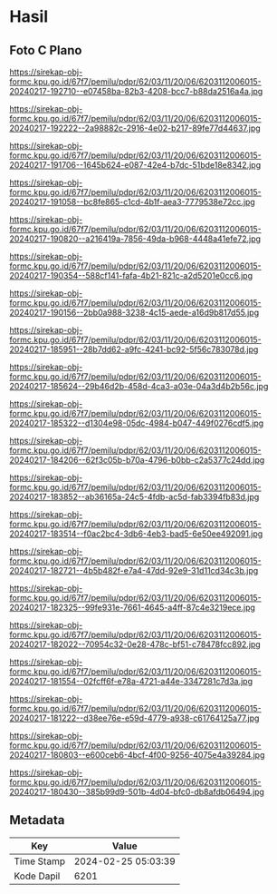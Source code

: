 # Hasil

## Foto C Plano

https://sirekap-obj-formc.kpu.go.id/67f7/pemilu/pdpr/62/03/11/20/06/6203112006015-20240217-192710--e07458ba-82b3-4208-bcc7-b88da2516a4a.jpg

https://sirekap-obj-formc.kpu.go.id/67f7/pemilu/pdpr/62/03/11/20/06/6203112006015-20240217-192222--2a98882c-2916-4e02-b217-89fe77d44637.jpg

https://sirekap-obj-formc.kpu.go.id/67f7/pemilu/pdpr/62/03/11/20/06/6203112006015-20240217-191706--1645b624-e087-42e4-b7dc-51bde18e8342.jpg

https://sirekap-obj-formc.kpu.go.id/67f7/pemilu/pdpr/62/03/11/20/06/6203112006015-20240217-191058--bc8fe865-c1cd-4b1f-aea3-7779538e72cc.jpg

https://sirekap-obj-formc.kpu.go.id/67f7/pemilu/pdpr/62/03/11/20/06/6203112006015-20240217-190820--a216419a-7856-49da-b968-4448a41efe72.jpg

https://sirekap-obj-formc.kpu.go.id/67f7/pemilu/pdpr/62/03/11/20/06/6203112006015-20240217-190354--588cf141-fafa-4b21-821c-a2d5201e0cc6.jpg

https://sirekap-obj-formc.kpu.go.id/67f7/pemilu/pdpr/62/03/11/20/06/6203112006015-20240217-190156--2bb0a988-3238-4c15-aede-a16d9b817d55.jpg

https://sirekap-obj-formc.kpu.go.id/67f7/pemilu/pdpr/62/03/11/20/06/6203112006015-20240217-185951--28b7dd62-a9fc-4241-bc92-5f56c783078d.jpg

https://sirekap-obj-formc.kpu.go.id/67f7/pemilu/pdpr/62/03/11/20/06/6203112006015-20240217-185624--29b46d2b-458d-4ca3-a03e-04a3d4b2b56c.jpg

https://sirekap-obj-formc.kpu.go.id/67f7/pemilu/pdpr/62/03/11/20/06/6203112006015-20240217-185322--d1304e98-05dc-4984-b047-449f0276cdf5.jpg

https://sirekap-obj-formc.kpu.go.id/67f7/pemilu/pdpr/62/03/11/20/06/6203112006015-20240217-184206--62f3c05b-b70a-4796-b0bb-c2a5377c24dd.jpg

https://sirekap-obj-formc.kpu.go.id/67f7/pemilu/pdpr/62/03/11/20/06/6203112006015-20240217-183852--ab36165a-24c5-4fdb-ac5d-fab3394fb83d.jpg

https://sirekap-obj-formc.kpu.go.id/67f7/pemilu/pdpr/62/03/11/20/06/6203112006015-20240217-183514--f0ac2bc4-3db6-4eb3-bad5-6e50ee492091.jpg

https://sirekap-obj-formc.kpu.go.id/67f7/pemilu/pdpr/62/03/11/20/06/6203112006015-20240217-182721--4b5b482f-e7a4-47dd-92e9-31d11cd34c3b.jpg

https://sirekap-obj-formc.kpu.go.id/67f7/pemilu/pdpr/62/03/11/20/06/6203112006015-20240217-182325--99fe931e-7661-4645-a4ff-87c4e3219ece.jpg

https://sirekap-obj-formc.kpu.go.id/67f7/pemilu/pdpr/62/03/11/20/06/6203112006015-20240217-182022--70954c32-0e28-478c-bf51-c78478fcc892.jpg

https://sirekap-obj-formc.kpu.go.id/67f7/pemilu/pdpr/62/03/11/20/06/6203112006015-20240217-181554--02fcff6f-e78a-4721-a44e-3347281c7d3a.jpg

https://sirekap-obj-formc.kpu.go.id/67f7/pemilu/pdpr/62/03/11/20/06/6203112006015-20240217-181222--d38ee76e-e59d-4779-a938-c61764125a77.jpg

https://sirekap-obj-formc.kpu.go.id/67f7/pemilu/pdpr/62/03/11/20/06/6203112006015-20240217-180803--e600ceb6-4bcf-4f00-9256-4075e4a39284.jpg

https://sirekap-obj-formc.kpu.go.id/67f7/pemilu/pdpr/62/03/11/20/06/6203112006015-20240217-180430--385b99d9-501b-4d04-bfc0-db8afdb06494.jpg


## Metadata

| Key        | Value               |
| ---------- | ------------------- |
| Time Stamp | 2024-02-25 05:03:39 |
| Kode Dapil | 6201                |



